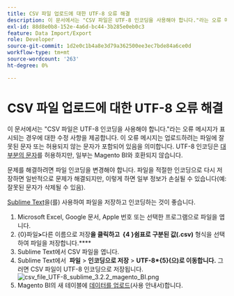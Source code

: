 ```yaml
---
title: CSV 파일 업로드에 대한 UTF-8 오류 해결
description: 이 문서에서는 "CSV 파일은 UTF-8 인코딩을 사용해야 합니다."라는 오류 메시지가 표시되는 경우에 대한 수정 사항을 제공합니다. 이 오류 메시지는 업로드하려는 파일에 잘못된 문자 또는 허용되지 않는 문자가 포함되어 있음을 의미합니다. UTF-8 인코딩은 [대다수 문자](https://www.fileformat.info/info/charset/UTF-8/list.htm)를 허용하지만, 일부는 Magento BI와 호환되지 않습니다.
exl-id: 88d8e0b8-152e-4a6d-bc44-3b285e0eb0c3
feature: Data Import/Export
role: Developer
source-git-commit: 1d2e0c1b4a8e3d79a362500ee3ec7bde84a6ce0d
workflow-type: tm+mt
source-wordcount: '263'
ht-degree: 0%

---
```


# CSV 파일 업로드에 대한 UTF-8 오류 해결

이 문서에서는 &quot;CSV 파일은 UTF-8 인코딩을 사용해야 합니다.&quot;라는 오류 메시지가 표시되는 경우에 대한 수정 사항을 제공합니다. 이 오류 메시지는 업로드하려는 파일에 잘못된 문자 또는 허용되지 않는 문자가 포함되어 있음을 의미합니다. UTF-8 인코딩은 [대부분의 문자](https://www.fileformat.info/info/charset/UTF-8/list.htm)를 허용하지만, 일부는 Magento BI와 호환되지 않습니다.

문제를 해결하려면 파일 인코딩을 변경해야 합니다. 파일을 적절한 인코딩으로 다시 저장하면 일반적으로 문제가 해결되지만, 이렇게 하면 일부 정보가 손실될 수 있습니다(예: 잘못된 문자가 삭제될 수 있음).

[Sublime Text](https://www.sublimetext.com/2)을(를) 사용하여 파일을 저장하고 인코딩하는 것이 좋습니다.

1. Microsoft Excel, Google 문서, Apple 번호 또는 선택한 프로그램으로 파일을 엽니다.
1. {&#x200B;0}파일&#x200B;**>**&#x200B;다른 이름으로 저장&#x200B;**을 클릭하고 &#x200B; &#x200B; &#x200B;{4&#x200B; &#x200B;}쉼표로 구분된 값(.csv)** 형식을 선택하여 파일을 저장합니다.****
1. Sublime Text에서 CSV 파일을 엽니다.
1. Sublime Text에서 &#x200B; **&#x200B;파일** > **인코딩으로 저장** > **UTF-8\*{5&#x200B;}(으)로 이동합니다.** 그러면 CSV 파일이 UTF-8 인코딩으로 저장됩니다.    ![csv_file_UTF-8_sublime_3.2.2_magento_BI.png](assets/csv_file_UTF-8_sublime_3.2.2_magento_BI.png)
1. Magento BI의 새 테이블에 [데이터를 업로드](https://docs.magento.com/mbi/data-analyst/importing-data/connecting-data/using-file-uploader.html)(사용 안내서)합니다.
